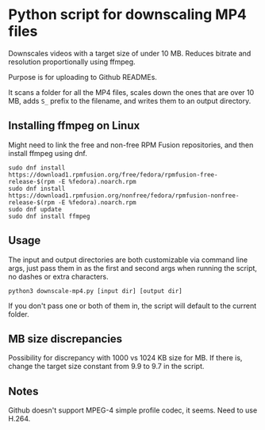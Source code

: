 # Python script for downscaling MP4 files

Downscales videos with a target size of under 10 MB. Reduces bitrate and resolution proportionally using ffmpeg.

Purpose is for uploading to Github READMEs.

It scans a folder for all the MP4 files, scales down the ones that are over 10 MB, adds `S_` prefix to the filename, and writes them to an output directory.

## Installing ffmpeg on Linux

Might need to link the free and non-free RPM Fusion repositories, and then install ffmpeg using dnf.

```
sudo dnf install https://download1.rpmfusion.org/free/fedora/rpmfusion-free-release-$(rpm -E %fedora).noarch.rpm
sudo dnf install https://download1.rpmfusion.org/nonfree/fedora/rpmfusion-nonfree-release-$(rpm -E %fedora).noarch.rpm
sudo dnf update
sudo dnf install ffmpeg
```

## Usage

The input and output directories are both customizable via command line args, just pass them in as the first and second args when running the script, no dashes or extra characters.

```
python3 downscale-mp4.py [input dir] [output dir]
```

If you don't pass one or both of them in, the script will default to the current folder.

## MB size discrepancies

Possibility for discrepancy with 1000 vs 1024 KB size for MB. If there is, change the target size constant from 9.9 to 9.7 in the script.

## Notes

Github doesn't support MPEG-4 simple profile codec, it seems. Need to use H.264.